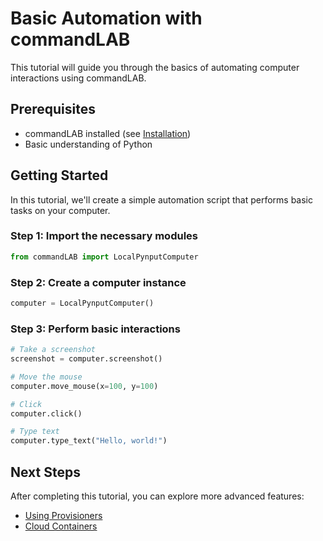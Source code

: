 # Basic Automation with commandLAB

This tutorial will guide you through the basics of automating computer interactions using commandLAB.

## Prerequisites

- commandLAB installed (see [Installation](../installation.md))
- Basic understanding of Python

## Getting Started

In this tutorial, we'll create a simple automation script that performs basic tasks on your computer.

### Step 1: Import the necessary modules

```python
from commandLAB import LocalPynputComputer
```

### Step 2: Create a computer instance

```python
computer = LocalPynputComputer()
```

### Step 3: Perform basic interactions

```python
# Take a screenshot
screenshot = computer.screenshot()

# Move the mouse
computer.move_mouse(x=100, y=100)

# Click
computer.click()

# Type text
computer.type_text("Hello, world!")
```

## Next Steps

After completing this tutorial, you can explore more advanced features:

- [Using Provisioners](../guides/provisioners.md)
- [Cloud Containers](../guides/cloud_containers.md) 
